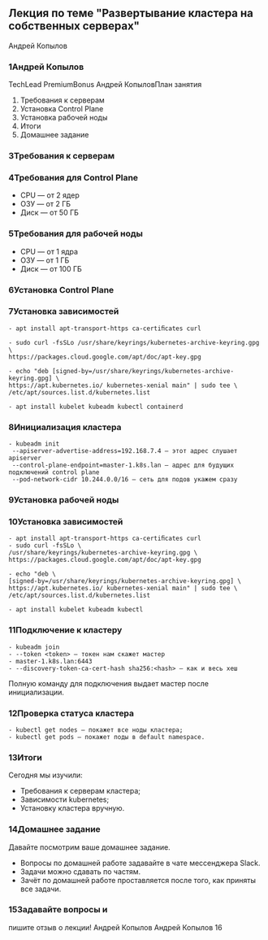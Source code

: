 ## Лекция по теме "Развертывание кластера на собственных серверах"

Андрей
Копылов

### 1Андрей Копылов
TechLead
PremiumBonus
Андрей КопыловПлан занятия
1. Требования к серверам
2. Установка Control Plane
3. Установка рабочей ноды
4. Итоги
5. Домашнее задание

### 3Требования к серверам

### 4Требования для Control Plane
- CPU — от 2 ядер
- ОЗУ — от 2 ГБ
- Диск — от 50 ГБ

### 5Требования для рабочей ноды
- CPU — от 1 ядра
- ОЗУ — от 1 ГБ
- Диск — от 100 ГБ

### 6Установка Control Plane

### 7Установка зависимостей
```
- apt install apt-transport-https ca-certiﬁcates curl

- sudo curl -fsSLo /usr/share/keyrings/kubernetes-archive-keyring.gpg \
https://packages.cloud.google.com/apt/doc/apt-key.gpg

- echo "deb [signed-by=/usr/share/keyrings/kubernetes-archive-keyring.gpg] \
https://apt.kubernetes.io/ kubernetes-xenial main" | sudo tee \
/etc/apt/sources.list.d/kubernetes.list

- apt install kubelet kubeadm kubectl containerd
```

### 8Инициализация кластера
```
- kubeadm init
 --apiserver-advertise-address=192.168.7.4 — этот адрес слушает apiserver
 --control-plane-endpoint=master-1.k8s.lan — адрес для будущих подключений control plane
 --pod-network-cidr 10.244.0.0/16 — сеть для подов укажем сразу
``` 
 
### 9Установка рабочей ноды

### 10Установка зависимостей
```
- apt install apt-transport-https ca-certiﬁcates curl
- sudo curl -fsSLo \
/usr/share/keyrings/kubernetes-archive-keyring.gpg \
https://packages.cloud.google.com/apt/doc/apt-key.gpg

- echo "deb \
[signed-by=/usr/share/keyrings/kubernetes-archive-keyring.gpg] \
https://apt.kubernetes.io/ kubernetes-xenial main" | sudo tee \
/etc/apt/sources.list.d/kubernetes.list

- apt install kubelet kubeadm kubectl
```

### 11Подключение к кластеру
```
- kubeadm join
- --token <token> — токен нам скажет мастер
- master-1.k8s.lan:6443
- --discovery-token-ca-cert-hash sha256:<hash> — как и весь хеш
```
Полную команду для подключения выдает мастер после
инициализации.

  
### 12Проверка статуса кластера
```
- kubectl get nodes — покажет все ноды кластера;
- kubectl get pods — покажет поды в default namespace.
```

### 13Итоги
Сегодня мы изучили:
- Требования к серверам кластера;
- Зависимости kubernetes;
- Установку кластера вручную.

### 14Домашнее задание
Давайте посмотрим ваше домашнее задание.
- Вопросы по домашней работе задавайте в чате мессенджера
Slack.
- Задачи можно сдавать по частям.
- Зачёт по домашней работе проставляется после того, как приняты
все задачи.

### 15Задавайте вопросы и
пишите отзыв о лекции!
Андрей Копылов
Андрей Копылов
16
